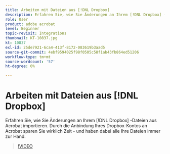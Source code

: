 ```yaml
---
title: Arbeiten mit Dateien aus [!DNL Dropbox]
description: Erfahren Sie, wie Sie Änderungen an Ihrem [!DNL Dropbox] -Dateien aus Acrobat
role: User
product: adobe acrobat
level: Beginner
topic-revisit: Integrations
thumbnail: KT-10837.jpg
kt: 10837
exl-id: 25de7921-6ca4-413f-8172-083619b3aad5
source-git-commit: 4ebf9594025f98f0505c58f1ab43fb864ed51206
workflow-type: tm+mt
source-wordcount: '57'
ht-degree: 0%

---
```


# Arbeiten mit Dateien aus [!DNL Dropbox]

Erfahren Sie, wie Sie Änderungen an Ihrem [!DNL Dropbox] -Dateien aus Acrobat importieren. Durch die Anbindung Ihres Dropbox-Kontos an Acrobat sparen Sie wirklich Zeit - und haben dabei alle Ihre Dateien immer zur Hand.

>[!VIDEO](https://video.tv.adobe.com/v/3409411?quality=12&learn=on&hidetitle=true)
